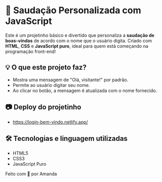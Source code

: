 # 👋 Saudação Personalizada com JavaScript

Este é um projetinho básico e divertido que personaliza a **saudação de boas-vindas** de acordo com o nome que o usuário digita. Criado com **HTML**, **CSS** e **JavaScript puro**, ideal para quem está começando na programação front-end!

## 💡 O que este projeto faz?

- Mostra uma mensagem de "Olá, visitante!" por padrão.
- Permite ao usuário digitar seu nome.
- Ao clicar no botão, a mensagem é atualizada com o nome fornecido.

## 📷 Deploy do projetinho
- https://login-bem-vindo.netlify.app/

## 🛠️ Tecnologias e linguagem utilizadas

- HTML5
- CSS3
- JavaScript Puro

Feito com 💜 por Amanda
